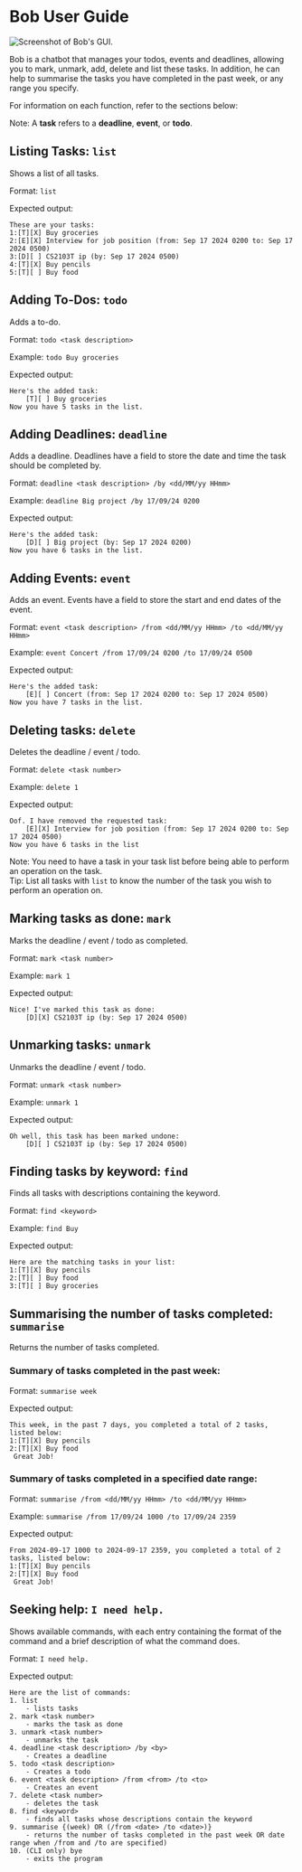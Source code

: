 # Bob User Guide

![Screenshot of Bob's GUI.](./Ui.png)

Bob is a chatbot that manages your todos, events and deadlines,
allowing you to mark, unmark, add, delete and list these tasks. 
In addition, he can help to summarise the tasks you have completed in the
past week, or any range you specify.

For information on each function, refer to the sections below:

Note: A **task** refers to a **deadline**, **event**, or **todo**.


## Listing Tasks: ```list```
Shows a list of all tasks.

Format: ```list```

Expected output: 
```
These are your tasks:
1:[T][X] Buy groceries
2:[E][X] Interview for job position (from: Sep 17 2024 0200 to: Sep 17 2024 0500)
3:[D][ ] CS2103T ip (by: Sep 17 2024 0500)
4:[T][X] Buy pencils
5:[T][ ] Buy food
```

## Adding To-Dos: ```todo```
Adds a to-do.

Format: `todo <task description>`

Example: `todo Buy groceries`

Expected output:
```
Here's the added task:
	[T][ ] Buy groceries
Now you have 5 tasks in the list.
```

## Adding Deadlines: ```deadline```
Adds a deadline. Deadlines have a field to store the date and time the task should be completed by.

Format: `deadline <task description> /by <dd/MM/yy HHmm>`

Example: `deadline Big project /by 17/09/24 0200`

Expected output:
```
Here's the added task:
	[D][ ] Big project (by: Sep 17 2024 0200)
Now you have 6 tasks in the list.
```

## Adding Events: ```event```
Adds an event. Events have a field to store the start and end dates of the event.

Format: `event <task description> /from <dd/MM/yy HHmm> /to <dd/MM/yy HHmm>`

Example: `event Concert /from 17/09/24 0200 /to 17/09/24 0500`

Expected output:
```
Here's the added task:
	[E][ ] Concert (from: Sep 17 2024 0200 to: Sep 17 2024 0500)
Now you have 7 tasks in the list.
```

## Deleting tasks: ```delete```
Deletes the deadline / event / todo.

Format: `delete <task number>`

Example: `delete 1`

Expected output:
```
Oof. I have removed the requested task:
	[E][X] Interview for job position (from: Sep 17 2024 0200 to: Sep 17 2024 0500)
Now you have 6 tasks in the list
```

Note: You need to have a task in your task list before being able to perform an operation on the task.
<br>
Tip: List all tasks with `list` to know the number of the task you wish to perform an operation on.

## Marking tasks as done: ```mark```
Marks the deadline / event / todo as completed.

Format: `mark <task number>`

Example: `mark 1`

Expected output:
```
Nice! I've marked this task as done:
	[D][X] CS2103T ip (by: Sep 17 2024 0500)
```

## Unmarking tasks: ```unmark```
Unmarks the deadline / event / todo.

Format: `unmark <task number>`

Example: `unmark 1`

Expected output:
```
Oh well, this task has been marked undone:
	[D][ ] CS2103T ip (by: Sep 17 2024 0500)
```

## Finding tasks by keyword: ```find```
Finds all tasks with descriptions containing the keyword.

Format: `find <keyword>`

Example: `find Buy`

Expected output:
```
Here are the matching tasks in your list:
1:[T][X] Buy pencils
2:[T][ ] Buy food
3:[T][ ] Buy groceries
```

## Summarising the number of tasks completed: ```summarise```
Returns the number of tasks completed.

### Summary of tasks completed in the past week:
Format: `summarise week`

Expected output:
```
This week, in the past 7 days, you completed a total of 2 tasks, listed below:
1:[T][X] Buy pencils
2:[T][X] Buy food
 Great Job!
```

### Summary of tasks completed in a specified date range:
Format: `summarise /from <dd/MM/yy HHmm> /to <dd/MM/yy HHmm>`

Example: `summarise /from 17/09/24 1000 /to 17/09/24 2359`

Expected output:
```
From 2024-09-17 1000 to 2024-09-17 2359, you completed a total of 2 tasks, listed below:
1:[T][X] Buy pencils
2:[T][X] Buy food
 Great Job!
```

## Seeking help: ```I need help.```
Shows available commands, with each entry containing the format
of the command and a brief description of what the command does.

Format: `I need help.`

Expected output:
```
Here are the list of commands:
1. list
	- lists tasks
2. mark <task number>
	- marks the task as done
3. unmark <task number>
	- unmarks the task
4. deadline <task description> /by <by>
	- Creates a deadline
5. todo <task description>
	- Creates a todo
6. event <task description> /from <from> /to <to>
	- Creates an event
7. delete <task number>
	- deletes the task
8. find <keyword>
	- finds all tasks whose descriptions contain the keyword
9. summarise {(week) OR (/from <date> /to <date>)}
	- returns the number of tasks completed in the past week OR date range when /from and /to are specified)
10. (CLI only) bye
	- exits the program
```